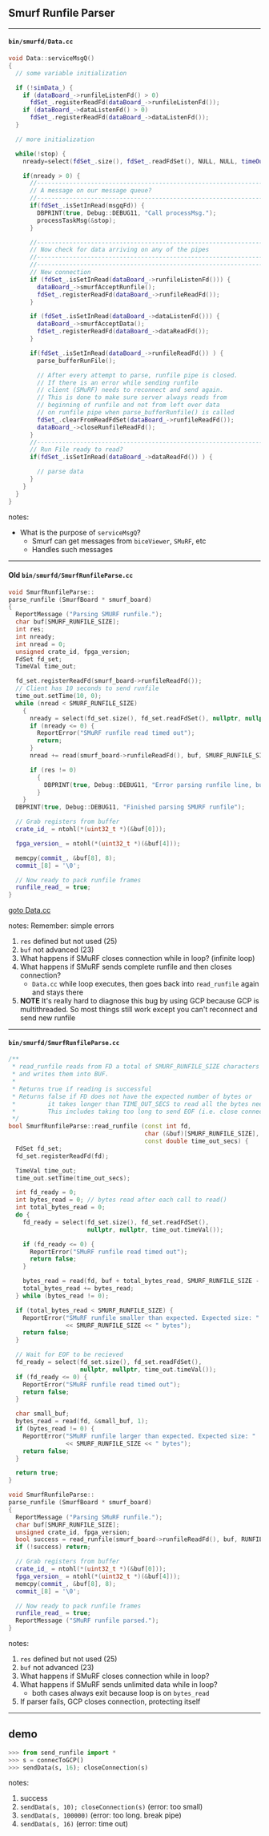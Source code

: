 ## Smurf Runfile Parser

***

<!-- .slide: id="data-cc-file" -->

#### `bin/smurfd/Data.cc`

```cpp [|5-9|15|31-33|41-51]
void Data::serviceMsgQ()
{
  // some variable initialization

  if (!simData_) {
    if (dataBoard_->runfileListenFd() > 0)
      fdSet_.registerReadFd(dataBoard_->runfileListenFd());
    if (dataBoard_->dataListenFd() > 0)
      fdSet_.registerReadFd(dataBoard_->dataListenFd());
  }

  // more initialization

  while(!stop) {
    nready=select(fdSet_.size(), fdSet_.readFdSet(), NULL, NULL, timeOut_.timeVal());

    if(nready > 0) {
      //---------------------------------------------------------------
      // A message on our message queue?
      //---------------------------------------------------------------
      if(fdSet_.isSetInRead(msgqFd)) {
        DBPRINT(true, Debug::DEBUG11, "Call processMsg.");
        processTaskMsg(&stop);
      }

      //---------------------------------------------------------------
      // Now check for data arriving on any of the pipes
      //---------------------------------------------------------------
      //---------------------------------------------------------------
      // New connection
      if (fdSet_.isSetInRead(dataBoard_->runfileListenFd())) {
        dataBoard_->smurfAcceptRunfile();
        fdSet_.registerReadFd(dataBoard_->runfileReadFd());
      }

      if (fdSet_.isSetInRead(dataBoard_->dataListenFd())) {
        dataBoard_->smurfAcceptData();
        fdSet_.registerReadFd(dataBoard_->dataReadFd());
      }

      if(fdSet_.isSetInRead(dataBoard_->runfileReadFd()) ) {
        parse_bufferRunFile();

        // After every attempt to parse, runfile pipe is closed.
        // If there is an error while sending runfile
        // client (SMuRF) needs to reconnect and send again.
        // This is done to make sure server always reads from
        // beginning of runfile and not from left over data
        // on runfile pipe when parse_bufferRunfile() is called
        fdSet_.clearFromReadFdSet(dataBoard_->runfileReadFd());
        dataBoard_->closeRunfileReadFd();
      }
      //---------------------------------------------------------------
      // Run File ready to read?
      if(fdSet_.isSetInRead(dataBoard_->dataReadFd()) ) {

        // parse data
      }
    }
  }
}
```

notes:
- What is the purpose of `serviceMsgQ`?
  - Smurf can get messages from `biceViewer`, `SMuRF`, etc
  - Handles such messages

***

#### Old `bin/smurfd/SmurfRunfileParse.cc`

```cpp [|16-29|32-38]
void SmurfRunfileParse::
parse_runfile (SmurfBoard * smurf_board)
{
  ReportMessage ("Parsing SMURF runfile.");
  char buf[SMURF_RUNFILE_SIZE];
  int res;
  int nready;
  int nread = 0;
  unsigned crate_id, fpga_version;
  FdSet fd_set;
  TimeVal time_out;

  fd_set.registerReadFd(smurf_board->runfileReadFd());
  // Client has 10 seconds to send runfile
  time_out.setTime(10, 0);
  while (nread < SMURF_RUNFILE_SIZE)
    {
      nready = select(fd_set.size(), fd_set.readFdSet(), nullptr, nullptr, time_out.timeVal());
      if (nready <= 0) {
        ReportError("SMuRF runfile read timed out");
        return;
      }
      nread += read(smurf_board->runfileReadFd(), buf, SMURF_RUNFILE_SIZE-nread);

      if (res != 0)
        {
          DBPRINT(true, Debug::DEBUG11, "Error parsing runfile line, but will keep trying.\n");
        }
    }
  DBPRINT(true, Debug::DEBUG11, "Finished parsing SMURF runfile");

  // Grab registers from buffer
  crate_id_ = ntohl(*(uint32_t *)(&buf[0]));

  fpga_version_ = ntohl(*(uint32_t *)(&buf[4]));

  memcpy(commit_, &buf[8], 8);
  commit_[8] = '\0';

  // Now ready to pack runfile frames
  runfile_read_ = true;
}
```

[goto Data.cc](#/data-cc-file/3)

notes:
Remember: simple errors
1. `res` defined but not used (25)
2. `buf` not advanced (23)
3. What happens if SMuRF closes connection while in loop? (infinite loop)
4. What happens if SMuRF sends complete runfile and then closes connection?
   - `Data.cc` while loop executes, then goes back into `read_runfile` again
   and stays there
5. **NOTE** It's really hard to diagnose this bug by using GCP because GCP is
multithreaded. So most things still work except you can't reconnect and send
new runfile

***

<!-- .slide: id="read-runfile" -->

#### `bin/smurfd/SmurfRunfileParse.cc`

```cpp [|63-67|69-73|1-12|22-33|35-39|41-55]
/**
 * read_runfile reads from FD a total of SMURF_RUNFILE_SIZE characters
 * and writes them into BUF.
 * 
 * Returns true if reading is successful
 * Returns false if FD does not have the expected number of bytes or
 *         it takes longer than TIME_OUT_SECS to read all the bytes needed.
 *         This includes taking too long to send EOF (i.e. close connection)
 */
bool SmurfRunfileParse::read_runfile (const int fd,
                                      char (&buf)[SMURF_RUNFILE_SIZE],
                                      const double time_out_secs) {
  FdSet fd_set;
  fd_set.registerReadFd(fd);

  TimeVal time_out;
  time_out.setTime(time_out_secs);

  int fd_ready = 0;
  int bytes_read = 0; // bytes read after each call to read()
  int total_bytes_read = 0;
  do {
    fd_ready = select(fd_set.size(), fd_set.readFdSet(),
                      nullptr, nullptr, time_out.timeVal());

    if (fd_ready <= 0) {
      ReportError("SMuRF runfile read timed out");
      return false;
    }

    bytes_read = read(fd, buf + total_bytes_read, SMURF_RUNFILE_SIZE - total_bytes_read);
    total_bytes_read += bytes_read;
  } while (bytes_read != 0);

  if (total_bytes_read < SMURF_RUNFILE_SIZE) {
    ReportError("SMuRF runfile smaller than expected. Expected size: "
                << SMURF_RUNFILE_SIZE << " bytes");
    return false;
  }

  // Wait for EOF to be recieved
  fd_ready = select(fd_set.size(), fd_set.readFdSet(),
                    nullptr, nullptr, time_out.timeVal());
  if (fd_ready <= 0) {
    ReportError("SMuRF runfile read timed out");
    return false;
  }

  char small_buf;
  bytes_read = read(fd, &small_buf, 1);
  if (bytes_read != 0) {
    ReportError("SMuRF runfile larger than expected. Expected size: "
                << SMURF_RUNFILE_SIZE << " bytes");
    return false;
  }

  return true;
}

void SmurfRunfileParse::
parse_runfile (SmurfBoard * smurf_board)
{
  ReportMessage ("Parsing SMuRF runfile.");
  char buf[SMURF_RUNFILE_SIZE];
  unsigned crate_id, fpga_version;
  bool success = read_runfile(smurf_board->runfileReadFd(), buf, RUNFILE_PARSER_TIMEOUT);
  if (!success) return;

  // Grab registers from buffer
  crate_id_ = ntohl(*(uint32_t *)(&buf[0]));
  fpga_version_ = ntohl(*(uint32_t *)(&buf[4]));
  memcpy(commit_, &buf[8], 8);
  commit_[8] = '\0';

  // Now ready to pack runfile frames
  runfile_read_ = true;
  ReportMessage ("SMuRF runfile parsed.");
}
```

notes:
1. `res` defined but not used (25)
2. `buf` not advanced (23)
3. What happens if SMuRF closes connection while in loop?
4. What happens if SMuRF sends unlimited data while in loop?
   - both cases always exit because loop is on `bytes_read`
5. If parser fails, GCP closes connection, protecting itself

***

## demo

```python []
>>> from send_runfile import *
>>> s = connecToGCP()
>>> sendData(s, 16); closeConnection(s)
```

notes:
1. success
2. `sendData(s, 10); closeConnection(s)` (error: too small)
2. `sendData(s, 100000)` (error: too long. break pipe)
3. `sendData(s, 16)` (error: time out)
